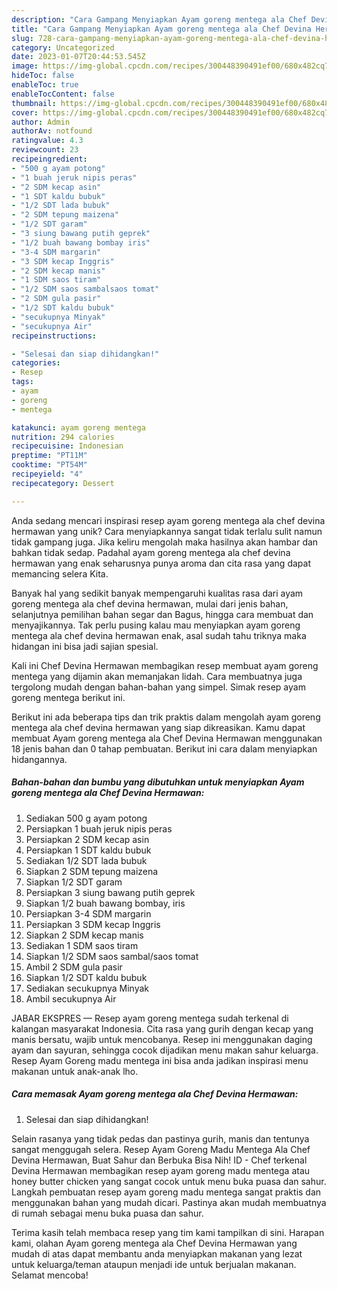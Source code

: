 ```yaml
---
description: "Cara Gampang Menyiapkan Ayam goreng mentega ala Chef Devina Hermawan yang Enak"
title: "Cara Gampang Menyiapkan Ayam goreng mentega ala Chef Devina Hermawan yang Enak"
slug: 728-cara-gampang-menyiapkan-ayam-goreng-mentega-ala-chef-devina-hermawan-yang-enak
category: Uncategorized
date: 2023-01-07T20:44:53.545Z
image: https://img-global.cpcdn.com/recipes/300448390491ef00/680x482cq70/ayam-goreng-mentega-ala-chef-devina-hermawan-foto-resep-utama.jpg
hideToc: false
enableToc: true
enableTocContent: false
thumbnail: https://img-global.cpcdn.com/recipes/300448390491ef00/680x482cq70/ayam-goreng-mentega-ala-chef-devina-hermawan-foto-resep-utama.jpg
cover: https://img-global.cpcdn.com/recipes/300448390491ef00/680x482cq70/ayam-goreng-mentega-ala-chef-devina-hermawan-foto-resep-utama.jpg
author: Admin
authorAv: notfound
ratingvalue: 4.3
reviewcount: 23
recipeingredient:
- "500 g ayam potong"
- "1 buah jeruk nipis peras"
- "2 SDM kecap asin"
- "1 SDT kaldu bubuk"
- "1/2 SDT lada bubuk"
- "2 SDM tepung maizena"
- "1/2 SDT garam"
- "3 siung bawang putih geprek"
- "1/2 buah bawang bombay iris"
- "3-4 SDM margarin"
- "3 SDM kecap Inggris"
- "2 SDM kecap manis"
- "1 SDM saos tiram"
- "1/2 SDM saos sambalsaos tomat"
- "2 SDM gula pasir"
- "1/2 SDT kaldu bubuk"
- "secukupnya Minyak"
- "secukupnya Air"
recipeinstructions:

- "Selesai dan siap dihidangkan!"
categories:
- Resep
tags:
- ayam
- goreng
- mentega

katakunci: ayam goreng mentega 
nutrition: 294 calories
recipecuisine: Indonesian
preptime: "PT11M"
cooktime: "PT54M"
recipeyield: "4"
recipecategory: Dessert

---
```





Anda sedang mencari inspirasi resep ayam goreng mentega ala chef devina hermawan yang unik? Cara menyiapkannya sangat tidak terlalu sulit namun tidak gampang juga. Jika keliru mengolah maka hasilnya akan hambar dan bahkan tidak sedap. Padahal ayam goreng mentega ala chef devina hermawan yang enak seharusnya punya aroma dan cita rasa yang dapat memancing selera Kita.





Banyak hal yang sedikit banyak mempengaruhi kualitas rasa dari ayam goreng mentega ala chef devina hermawan, mulai dari jenis bahan, selanjutnya pemilihan bahan segar dan Bagus, hingga cara membuat dan menyajikannya. Tak perlu pusing kalau mau menyiapkan ayam goreng mentega ala chef devina hermawan enak,      asal sudah tahu triknya maka hidangan ini bisa jadi sajian spesial.














Kali ini Chef Devina Hermawan membagikan resep membuat ayam goreng mentega yang dijamin akan memanjakan lidah. Cara membuatnya juga tergolong mudah dengan bahan-bahan yang simpel. Simak resep ayam goreng mentega berikut ini.






Berikut ini ada beberapa tips dan trik praktis dalam mengolah ayam goreng mentega ala chef devina hermawan yang siap dikreasikan. Kamu dapat membuat Ayam goreng mentega ala Chef Devina Hermawan menggunakan 18 jenis bahan dan 0 tahap pembuatan. Berikut ini cara dalam menyiapkan hidangannya.

<!--inarticleads1-->

##### Bahan-bahan dan bumbu yang dibutuhkan untuk menyiapkan Ayam goreng mentega ala Chef Devina Hermawan:

1. Sediakan 500 g ayam potong
1. Persiapkan 1 buah jeruk nipis peras
1. Persiapkan 2 SDM kecap asin
1. Persiapkan 1 SDT kaldu bubuk
1. Sediakan 1/2 SDT lada bubuk
1. Siapkan 2 SDM tepung maizena
1. Siapkan 1/2 SDT garam
1. Persiapkan 3 siung bawang putih geprek
1. Siapkan 1/2 buah bawang bombay, iris
1. Persiapkan 3-4 SDM margarin
1. Persiapkan 3 SDM kecap Inggris
1. Siapkan 2 SDM kecap manis
1. Sediakan 1 SDM saos tiram
1. Siapkan 1/2 SDM saos sambal/saos tomat
1. Ambil 2 SDM gula pasir
1. Siapkan 1/2 SDT kaldu bubuk
1. Sediakan secukupnya Minyak
1. Ambil secukupnya Air


JABAR EKSPRES — Resep ayam goreng mentega sudah terkenal di kalangan masyarakat Indonesia. Cita rasa yang gurih dengan kecap yang manis bersatu, wajib untuk mencobanya. Resep ini menggunakan daging ayam dan sayuran, sehingga cocok dijadikan menu makan sahur keluarga. Resep Ayam Goreng madu mentega ini bisa anda jadikan inspirasi menu makanan untuk anak-anak lho. 

<!--inarticleads2-->

##### Cara memasak Ayam goreng mentega ala Chef Devina Hermawan:


1. Selesai dan siap dihidangkan!

Selain rasanya yang tidak pedas dan pastinya gurih, manis dan tentunya sangat menggugah selera. Resep Ayam Goreng Madu Mentega Ala Chef Devina Hermawan, Buat Sahur dan Berbuka Bisa Nih! ID - Chef terkenal Devina Hermawan membagikan resep ayam goreng madu mentega atau honey butter chicken yang sangat cocok untuk menu buka puasa dan sahur. Langkah pembuatan resep ayam goreng madu mentega sangat praktis dan menggunakan bahan yang mudah dicari. Pastinya akan mudah membuatnya di rumah sebagai menu buka puasa dan sahur. 

Terima kasih telah membaca resep yang tim kami tampilkan di sini. Harapan kami, olahan Ayam goreng mentega ala Chef Devina Hermawan yang mudah di atas dapat membantu anda menyiapkan makanan yang lezat untuk keluarga/teman ataupun menjadi ide untuk berjualan makanan. Selamat mencoba!
